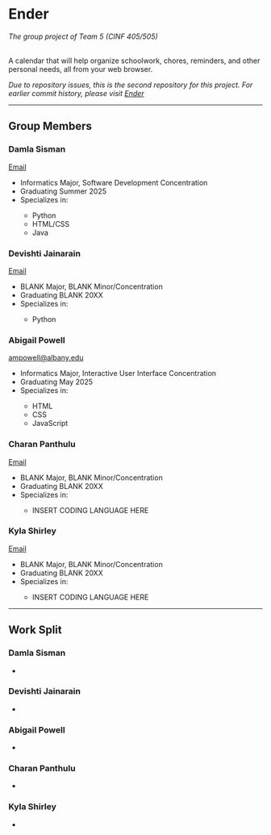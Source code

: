 <h1>Ender</h1>
<i>The group project of Team 5 (CINF 405/505)</i>
<br/>
<br/>
<p>A calendar that will help organize schoolwork, chores, reminders, and other personal needs, all from your web browser.</p>
<p><i>Due to repository issues, this is the second repository for this project. For earlier commit history, please visit <a href="https://github.com/geodaio/Ender">Ender</a></i></p>
<hr>

<h2>Group Members</h2>

<h3>Damla Sisman</h3>
<a href="mailto:dsisman@albany.edu">Email</a>
<ul>
  <li>Informatics Major, Software Development Concentration</li>
  <li>Graduating Summer 2025</li>
  <li>Specializes in:</li>
  <ul>
    <li>Python</li>
    <li>HTML/CSS</li>
    <li>Java</li>
  </ul>
</ul>

<h3>Devishti Jainarain</h3>
<a href="mailto:djainarain@albany.edu">Email</a>
<ul>
  <li>BLANK Major, BLANK Minor/Concentration</li>
  <li>Graduating BLANK 20XX</li>
  <li>Specializes in:</li>
  <ul>
    <li>Python</li>
  </ul>
</ul>

<h3>Abigail Powell</h3>
<a href="mailto:ampowell@albany.edu">ampowell@albany.edu</a>
<ul>
  <li>Informatics Major, Interactive User Interface Concentration</li>
  <li>Graduating May 2025</li>
  <li>Specializes in:</li>
  <ul>
    <li>HTML</li>
    <li>CSS</li>
    <li>JavaScript</li>
  </ul>
</ul>

<h3>Charan Panthulu</h3>
<a href="mailto:spanthulu@albany.edu">Email</a>
<ul>
  <li>BLANK Major, BLANK Minor/Concentration</li>
  <li>Graduating BLANK 20XX</li>
  <li>Specializes in:</li>
  <ul>
    <li>INSERT CODING LANGUAGE HERE</li>
  </ul>
</ul>

<h3>Kyla Shirley</h3>
<a href="mailto:">Email</a>
<ul>
  <li>BLANK Major, BLANK Minor/Concentration</li>
  <li>Graduating BLANK 20XX</li>
  <li>Specializes in:</li>
  <ul>
    <li>INSERT CODING LANGUAGE HERE</li>
  </ul>
</ul>

<hr>

<h2>Work Split</h2>
<h3>Damla Sisman</h3>
<ul>
  <li></li>
</ul>
<h3>Devishti Jainarain</h3>
<ul>
  <li></li>
</ul>
<h3>Abigail Powell</h3>
<ul>
  <li></li>
</ul>
<h3>Charan Panthulu</h3>
<ul>
  <li></li>
</ul>
<h3>Kyla Shirley</h3>
<ul>
  <li></li>
</ul>
